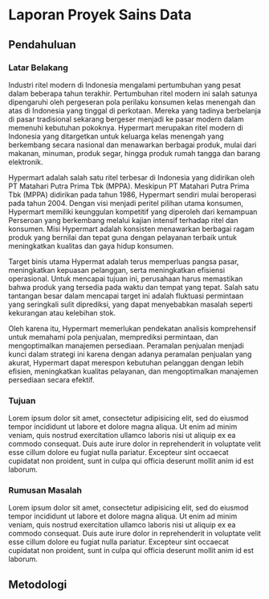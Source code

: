 # Laporan Proyek Sains Data 


## Pendahuluan 

### Latar Belakang

Industri ritel modern di Indonesia mengalami pertumbuhan yang pesat dalam beberapa tahun terakhir. Pertumbuhan ritel modern ini salah satunya dipengaruhi oleh pergeseran pola perilaku konsumen kelas menengah dan atas di Indonesia yang tinggal di perkotaan. Mereka yang tadinya berbelanja di pasar tradisional sekarang bergeser menjadi ke pasar modern dalam memenuhi kebutuhan pokoknya. Hypermart merupakan ritel modern di Indonesia yang ditargetkan untuk keluarga kelas menengah yang berkembang secara nasional dan menawarkan berbagai produk, mulai dari makanan, minuman, produk segar, hingga produk rumah tangga dan barang elektronik. 
  
Hypermart adalah salah satu ritel terbesar di Indonesia yang didirikan oleh PT Matahari Putra Prima Tbk (MPPA). Meskipun PT Matahari Putra Prima Tbk (MPPA) didirikan pada tahun 1986, Hypermart sendiri mulai beroperasi pada tahun 2004. Dengan visi menjadi peritel pilihan utama konsumen, Hypermart memiliki keunggulan kompetitif yang diperoleh dari kemampuan Perseroan yang berkembang melalui kajian intensif terhadap ritel dan konsumen. Misi Hypermart adalah konsisten menawarkan berbagai ragam produk yang bernilai dan tepat guna dengan pelayanan terbaik untuk meningkatkan kualitas dan gaya hidup konsumen. 
  
Target binis utama Hypermat adalah terus memperluas pangsa pasar, meningkatkan kepuasan pelanggan, serta meningkatkan efisiensi operasional. Untuk mencapai tujuan ini, perusahaan harus memastikan bahwa produk yang tersedia pada waktu dan tempat yang tepat. Salah satu tantangan besar dalam mencapai target ini adalah fluktuasi permintaan yang seringkali sulit diprediksi, yang dapat menyebabkan masalah seperti kekurangan atau kelebihan stok. 
  
Oleh karena itu, Hypermart memerlukan pendekatan analisis komprehensif untuk memahami pola penjualan, memprediksi permintaan, dan mengoptimalkan manajemen persediaan. Peramalan penjualan menjadi kunci dalam strategi ini karena dengan adanya peramalan penjualan yang akurat, Hypermart dapat merespon kebutuhan pelanggan dengan lebih efisien, meningkatkan kualitas pelayanan, dan mengoptimalkan manajemen persediaan secara efektif. 


### Tujuan 

Lorem ipsum dolor sit amet, consectetur adipisicing elit, sed do eiusmod tempor incididunt ut labore et dolore magna aliqua. Ut enim ad minim veniam, quis nostrud exercitation ullamco laboris nisi ut aliquip ex ea commodo consequat. Duis aute irure dolor in reprehenderit in voluptate velit esse cillum dolore eu fugiat nulla pariatur. Excepteur sint occaecat cupidatat non proident, sunt in culpa qui officia deserunt mollit anim id est laborum.

### Rumusan Masalah


Lorem ipsum dolor sit amet, consectetur adipisicing elit, sed do eiusmod tempor incididunt ut labore et dolore magna aliqua. Ut enim ad minim veniam, quis nostrud exercitation ullamco laboris nisi ut aliquip ex ea commodo consequat. Duis aute irure dolor in reprehenderit in voluptate velit esse cillum dolore eu fugiat nulla pariatur. Excepteur sint occaecat cupidatat non proident, sunt in culpa qui officia deserunt mollit anim id est laborum.

## Metodologi
